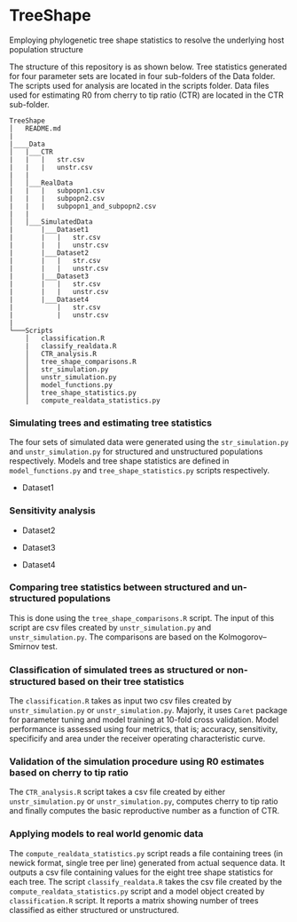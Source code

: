 # TreeShape
Employing phylogenetic tree shape statistics to resolve the underlying host population structure

The structure of this repository is as shown below. Tree statistics generated for four parameter sets are located in four sub-folders of the Data folder. The scripts used for analysis are located in the scripts folder. Data files used for estimating R0 from cherry to tip ratio (CTR) are located in the CTR sub-folder.

```
TreeShape
│   README.md 
|
|____Data
│   |___CTR
|   |   |   str.csv
|   |   |   unstr.csv
|   |
│   │___RealData
|   |   |   subpopn1.csv
|   |   |   subpopn2.csv
|   |   |   subpopn1_and_subpopn2.csv
|   |   
│   │___SimulatedData
|       |___Dataset1
|       |   |   str.csv
|       |   |   unstr.csv
|       |___Dataset2
|       |   |   str.csv
|       |   |   unstr.csv
|       |___Dataset3
|       |   |   str.csv
|       |   |   unstr.csv
|       |___Dataset4
|           |   str.csv
|           |   unstr.csv
|           
└───Scripts
    │   classification.R
    |   classify_realdata.R
    │   CTR_analysis.R
    │   tree_shape_comparisons.R
    │   str_simulation.py
    │   unstr_simulation.py
    │   model_functions.py
    │   tree_shape_statistics.py
    │   compute_realdata_statistics.py

```


### Simulating trees and estimating tree statistics
The four sets of simulated data were generated using the `str_simulation.py` and `unstr_simulation.py` for structured and unstructured populations respectively. Models and tree shape statistics are defined in `model_functions.py` and `tree_shape_statistics.py` scripts respectively.  

* Dataset1

### Sensitivity analysis

* Dataset2
      
* Dataset3
    
* Dataset4

### Comparing tree statistics between structured and un-structured populations
This is done using the `tree_shape_comparisons.R` script. The input of this script are csv files created by `unstr_simulation.py` and `unstr_simulation.py`. The comparisons are  based on the Kolmogorov–Smirnov test.

### Classiﬁcation of simulated trees as structured or non-structured based on their tree statistics
The `classification.R` takes as input two csv files created by `unstr_simulation.py` or `unstr_simulation.py`. Majorly, it uses `Caret` package for parameter tuning and model training at 10-fold cross validation. Model performance is assessed using four metrics, that is; accuracy, sensitivity, specificify and area under the receiver operating characteristic curve.

### Validation of the simulation procedure using R0 estimates based on cherry to tip ratio
The `CTR_analysis.R` script takes a csv file created by either `unstr_simulation.py` or `unstr_simulation.py`, computes cherry to tip ratio and finally computes the basic reproductive number as a function of CTR.

### Applying models to real world genomic data
The `compute_realdata_statistics.py` script reads a file containing trees (in newick format, single tree per line) generated from actual sequence data. It outputs a csv file containing values for the eight tree shape statistics for each tree. The script `classify_realdata.R` takes the csv file created by  the `compute_realdata_statistics.py` script and a model object created by `classification.R` script. It reports a matrix showing number of trees classified as either structured or unstructured.  

